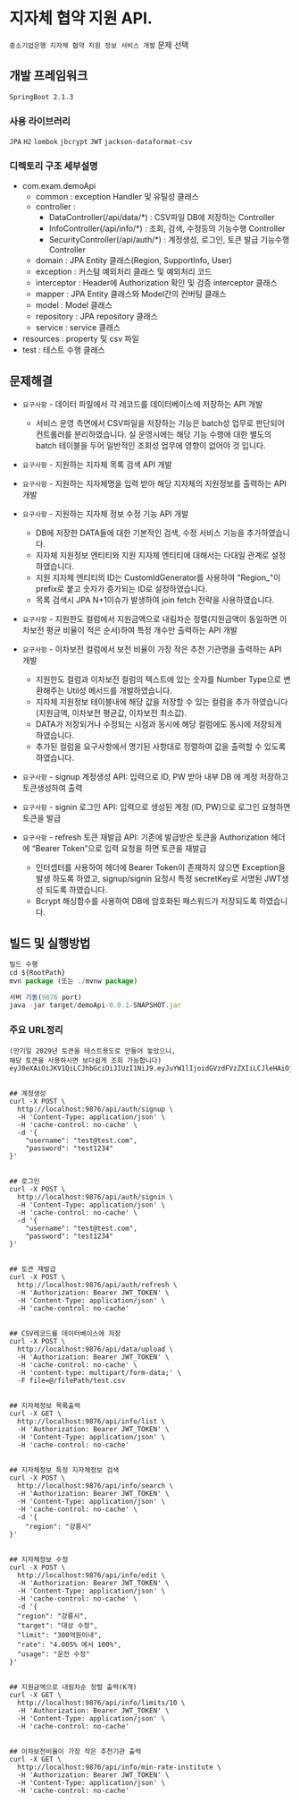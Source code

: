 # 지자체 협약 지원 API.
`중소기업은행 지자체 협약 지원 정보 서비스 개발` 문제 선택

## 개발 프레임워크
`SpringBoot 2.1.3`

### 사용 라이브러리
`JPA` `H2` `lombok` `jbcrypt` `JWT`
`jackson-dataformat-csv`

### 디렉토리 구조 세부설명
- com.exam.demoApi
    - common : exception Handler 및 유틸성 클래스
    - controller :
        - DataController(/api/data/*) : CSV파일 DB에 저장하는 Controller
        - InfoController(/api/info/*) : 조회, 검색, 수정등의 기능수행 Controller
        - SecurityController(/api/auth/*) : 계정생성, 로그인, 토큰 발급 기능수행 Controller
    - domain : JPA Entity 클래스(Region, SupportInfo, User)
    - exception : 커스텀 예외처리 클래스 및 예외처리 코드
    - interceptor : Header에 Authorization 확인 및 검증 interceptor 클래스
    - mapper : JPA Entity 클래스와 Model간의 컨버팅 클래스
    - model : Model 클래스
    - repository : JPA repository 클래스
    - service : service 클래스
- resources : property 및 csv 파일
- test : 테스트 수행 클래스

## 문제해결
- `요구사항` - 데이터 파일에서 각 레코드를 데이터베이스에 저장하는 API 개발
    - 서비스 운영 측면에서 CSV파일을 저장하는 기능은 batch성 업무로 판단되어 컨트롤러를 분리하였습니다. 실 운영시에는 해당 기능 수행에 대한 별도의 batch 테이블을 두어 일반적인 조회성 업무에 영향이 없어야 것 입니다.
   
   
- `요구사항` - 지원하는 지자체 목록 검색 API 개발
- `요구사항` - 지원하는 지자체명을 입력 받아 해당 지자체의 지원정보를 출력하는 API 개발
- `요구사항` - 지원하는 지자체 정보 수정 기능 API 개발
    - DB에 저장한 DATA들에 대한 기본적인 검색, 수정 서비스 기능을 추가하였습니다.
    - 지자체 지원정보 엔티티와 지원 지자체 엔티티에 대해서는 다대일 관계로 설정하였습니다.
    - 지원 지자체 엔티티의 ID는 CustomIdGenerator를 사용하여 "Region_"이 prefix로 붙고 숫자가 증가되는 ID로 설정하였습니다.
    - 목록 검색시 JPA N+1이슈가 발생하여 join fetch 전략을 사용하였습니다.
    
    
- `요구사항` - 지원한도 컬럼에서 지원금액으로 내림차순 정렬(지원금액이 동일하면 이차보전 평균 비율이 적은 순서)하여 특정 개수만 출력하는 API 개발
- `요구사항` - 이차보전 컬럼에서 보전 비율이 가장 작은 추천 기관명을 출력하는 API 개발
    - 지원한도 컬럼과 이차보전 컬럼의 텍스트에 있는 숫자를 Number Type으로 변환해주는 Util성 메서드를 개발하였습니다.
     - 지자체 지원정보 테이블내에 해당 값을 저장할 수 있는 컬럼을 추가 하였습니다(지원금액, 이차보전 평균값, 이차보전 최소값).
     - DATA가 저장되거나 수정되는 시점과 동시에 해당 컬럼에도 동시에 저장되게 하였습니다.
     - 추가된 컬럼을 요구사항에서 명기된 사항대로 정렬하여 값을 출력할 수 있도록 하였습니다.
     
     
- `요구사항` - signup 계정생성 API: 입력으로 ID, PW 받아 내부 DB 에 계정 저장하고 토큰생성하여 출력
- `요구사항` - signin 로그인 API: 입력으로 생성된 계정 (ID, PW)으로 로그인 요청하면 토큰을 발급
- `요구사항` - refresh 토큰 재발급 API: 기존에 발급받은 토큰을 Authorization 헤더에 “Bearer Token”으로 입력 요청을 하면 토큰을 재발급
    - 인터셉터를 사용하여 헤더에 Bearer Token이 존재하지 않으면 Exception을 발생 하도록 하였고, signup/signin 요청시 특정 secretKey로 서명된 JWT생성 되도록 하였습니다.
    - Bcrypt 해싱함수를 사용하여 DB에 암호화된 패스워드가 저장되도록 하였습니다.
    
## 빌드 및 실행방법
```javascript
빌드 수행 
cd ${RootPath}
mvn package (또는 ./mvnw package)

서버 기동(9876 port)
java -jar target/demoApi-0.0.1-SNAPSHOT.jar
```
### 주요 URL정리
```curl
(만기일 2029년 토큰을 테스트용도로 만들어 놓았으니,
해당 토큰을 사용하시면 보다쉽게 조회 가능합니다)
eyJ0eXAiOiJKV1QiLCJhbGciOiJIUzI1NiJ9.eyJuYW1lIjoidGVzdFVzZXIiLCJleHAiOjE4Njg5NDYzMjcsImRlc2MiOiLthYzsiqTtirjsmqkgRGVtb0FwaeyXkOyEnCDrsJztlokifQ.r8RLJgRVvUyf1TecScqJMQPF_JMTF0vYFHDkE9_uPjI


## 계정생성
curl -X POST \
  http://localhost:9876/api/auth/signup \
  -H 'Content-Type: application/json' \
  -H 'cache-control: no-cache' \
  -d '{
    "username": "test@test.com",
    "password": "test1234"
}'


## 로그인
curl -X POST \
  http://localhost:9876/api/auth/signin \
  -H 'Content-Type: application/json' \
  -H 'cache-control: no-cache' \
  -d '{
    "username": "test@test.com",
    "password": "test1234"
}'


## 토큰 재발급
curl -X POST \
  http://localhost:9876/api/auth/refresh \
  -H 'Authorization: Bearer JWT_TOKEN' \
  -H 'Content-Type: application/json' \
  -H 'cache-control: no-cache'
  
  
## CSV레코드를 데이터베이스에 저장
curl -X POST \
  http://localhost:9876/api/data/upload \
  -H 'Authorization: Bearer JWT_TOKEN' \
  -H 'cache-control: no-cache' \
  -H 'content-type: multipart/form-data;' \
  -F file=@/filePath/test.csv
  
  
## 지자체정보 목록출력
curl -X GET \
  http://localhost:9876/api/info/list \
  -H 'Authorization: Bearer JWT_TOKEN' \
  -H 'Content-Type: application/json' \
  -H 'cache-control: no-cache'
  
  
## 지자체정보 특정 지자체정보 검색
curl -X POST \
  http://localhost:9876/api/info/search \
  -H 'Authorization: Bearer JWT_TOKEN' \
  -H 'Content-Type: application/json' \
  -H 'cache-control: no-cache' \
  -d '{
	"region": "강릉시"
}'


## 지자체정보 수정
curl -X POST \
  http://localhost:9876/api/info/edit \
  -H 'Authorization: Bearer JWT_TOKEN' \
  -H 'Content-Type: application/json' \
  -H 'cache-control: no-cache' \
  -d '{
  "region": "강릉시",
  "target": "대상 수정",
  "limit": "300억원이내",
  "rate": "4.005% 에서 100%",
  "usage": "운전 수정"
}'


## 지원금액으로 내림차순 정렬 출력(K개)
curl -X GET \
  http://localhost:9876/api/info/limits/10 \
  -H 'Authorization: Bearer JWT_TOKEN' \
  -H 'Content-Type: application/json' \
  -H 'cache-control: no-cache'
  
  
## 이차보전비율이 가장 작은 추천기관 출력
curl -X GET \
  http://localhost:9876/api/info/min-rate-institute \
  -H 'Authorization: Bearer JWT_TOKEN' \
  -H 'Content-Type: application/json' \
  -H 'cache-control: no-cache'
```
